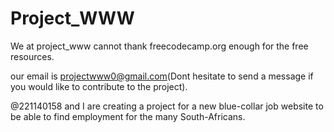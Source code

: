 # Project_WWW


We at project_www cannot thank freecodecamp.org enough for the free resources.

our email is projectwww0@gmail.com(Dont hesitate to send a message if you would like to contribute to the project).


@221140158 and I are creating a project for a new blue-collar job website to be able to find employment for the many South-Africans.
